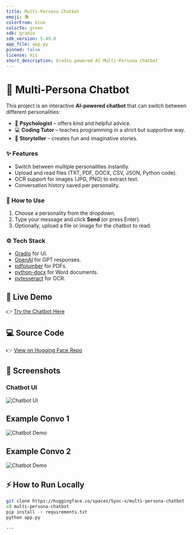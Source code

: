 ```yaml
---
title: Multi-Persona Chatbot
emoji: 📚
colorFrom: blue
colorTo: green
sdk: gradio
sdk_version: 5.49.0
app_file: app.py
pinned: false
license: mit
short_description: Gradio powered AI Multi-Persona Chatbot
---
```


# 🤖 Multi-Persona Chatbot

This project is an interactive **AI-powered chatbot** that can switch between different personalities:
- 🧠 **Psychologist** – offers kind and helpful advice.  
- 💻 **Coding Tutor** – teaches programming in a strict but supportive way.  
- 📖 **Storyteller** – creates fun and imaginative stories.  

### ✨ Features
- Switch between multiple personalities instantly.  
- Upload and read files (TXT, PDF, DOCX, CSV, JSON, Python code).  
- OCR support for images (JPG, PNG) to extract text.  
- Conversation history saved per personality.  

### 🚀 How to Use
1. Choose a personality from the dropdown.  
2. Type your message and click **Send** (or press Enter).  
3. Optionally, upload a file or image for the chatbot to read.  

### ⚙️ Tech Stack
- [Gradio](https://gradio.app/) for UI.  
- [OpenAI](https://openai.com/) for GPT responses.  
- [pdfplumber](https://github.com/jsvine/pdfplumber) for PDFs.  
- [python-docx](https://python-docx.readthedocs.io/) for Word documents.  
- [pytesseract](https://github.com/madmaze/pytesseract) for OCR.


## 🚀 Live Demo
👉 [Try the Chatbot Here](https://sync-x-multi-persona-chatbot.hf.space)

## 💻 Source Code
👉 [View on Hugging Face Repo](https://huggingface.co/spaces/Sync-x/multi-persona-chatbot)


## 📸 Screenshots

### Chatbot UI
![Chatbot UI](https://cdn-uploads.huggingface.co/production/uploads/68dff9c53bfa557fe78da574/2IZLY5FCGf301UKJwru2P.png)

## Example Convo 1
![Chatbot Demo](https://cdn-uploads.huggingface.co/production/uploads/68dff9c53bfa557fe78da574/POo_wL544GnLEjJcfgnFt.png)


## Example Convo 2
![Chatbot Demo](https://cdn-uploads.huggingface.co/production/uploads/68dff9c53bfa557fe78da574/hEGwFi7mRYtfcbPMSfNIP.png)


## ⚡ How to Run Locally
```bash
git clone https://huggingface.co/spaces/Sync-x/multi-persona-chatbot
cd multi-persona-chatbot
pip install -r requirements.txt
python app.py

---